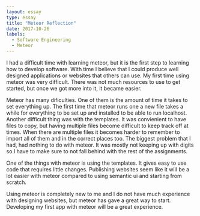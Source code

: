 ```yaml
---
layout: essay
type: essay
title: "Meteor Reflection"
date: 2017-10-26
labels:
  - Software Engineering
  - Meteor
---
```



  I had a difficult time with learning meteor, but it is the first step to learning how to develop software. With time I believe that I could produce well designed applications or websites that others can use. My first time using meteor was very difficult. There was not much resources to use to get started, but once we got more into it, it became easier.

  Meteor has many dificulties. One of them is the amount of time it takes to set everything up. The first time that meteor runs one a new file takes a while for everything to be set up and installed to be able to run localhost. Another difficult thing was with the templates. It was convienient to have files to copy, but having multiple files become difficult to keep track off at times. When there are multiple files it becomes harder to remember to import all of them and in the correct places too. The biggest problem that I had, had nothing to do with meteor. It was mostly not keeping up with digits so I have to make sure to not fall behind with the rest of the assignments.

  One of the things with meteor is using the templates. It gives easy to use code that requires little changes. Publishing websites seem like it will be a lot easier with meteor compared to using semantic ui and starting from scratch.

  Using meteor is completely new to me and I do not have much experience with designing websites, but meteor has gave a great way to start. Developing my first app with meteor will be a great experience.
